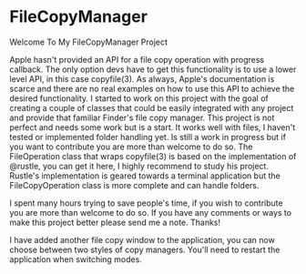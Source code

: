 # FileCopyManager
Welcome To My FileCopyManager Project

Apple hasn't provided an API for a file copy operation with progress callback. The only option devs have to get this functionality is to use a lower level API, in this case copyfile(3). As always, Apple's documentation is scarce and there are no real examples on how to use this API to achieve the desired functionality. I started to work on this project with the goal of creating a couple of classes that could be easily integrated with any project and provide that familiar Finder's file copy manager. This project is not perfect and needs some work but is a start. It works well with files, I haven't tested or implemented folder handling yet. Is still a work in progress but if you want to contribute you are more than welcome to do so. The FileOperation class that wraps copyfile(3) is based on the implementation of @rustle, you can get it here, I highly recommend to study his project. Rustle's implementation is geared towards a terminal application but the FileCopyOperation class is more complete and can handle folders.

I spent many hours trying to save people's time, if you wish to contribute you are more than welcome to do so. If you have any comments or ways to make this project better please send me a note. Thanks!

I have added another file copy window to the application, you can now choose between two styles of copy managers. You'll need to restart the application when switching modes.

<img src="http://i.imgur.com/XVnxk1U.png" alt="">
<img src="http://i.imgur.com/Pg5wEp0.png" alt="">
<img src="http://i.imgur.com/mjWXauu.png" alt="">

